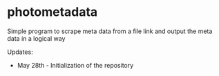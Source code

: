 # photometadata
Simple program to scrape meta data from a file link and output the meta data in a logical way

Updates: 
* May 28th - Initialization of the repository 
